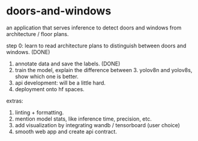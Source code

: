 # doors-and-windows
an application that serves inference to detect doors and windows from architecture / floor plans. 

step 0: learn to read architecture plans to distinguish between doors and windows. (DONE)

1. annotate data and save the labels. (DONE)
2. train the model, explain the difference between 3. yolov8n and yolov8s, show which one is better.
4. api development: will be a little hard.
5. deployment onto hf spaces.

extras:

1. linting + formatting.
2. mention model stats, like inference time, precision, etc.
3. add visualization by integrating wandb / tensorboard (user choice)
4. smooth web app and create api contract.